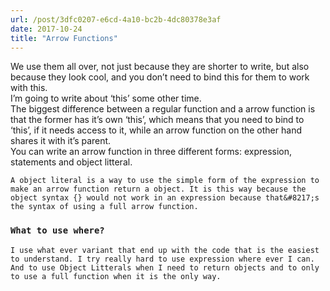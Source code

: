 ```yaml
---
url: /post/3dfc0207-e6cd-4a10-bc2b-4dc80378e3af
date: 2017-10-24
title: "Arrow Functions"
---
```


<div class="kg-card-markdown">

  We use them all over, not just because they are shorter to write, but also because they look cool, and you don&#8217;t need to bind this for them to work with this.<br /> I&#8217;m going to write about &#8216;this&#8217; some other time.<br /> The biggest difference between a regular function and a arrow function is that the former has it&#8217;s own &#8216;this&#8217;, which means that you need to bind to &#8216;this&#8217;, if it needs access to it, while an arrow function on the other hand shares it with it&#8217;s parent.<br /> You can write an arrow function in three different forms: expression, statements and object litteral.</p> 

  

<script src="https://gist.github.com/hjertnes/e22e9dc0b3ce07b69403d93a7b30cb42.js"></script>

  

  <p>

    A object literal is a way to use the simple form of the expression to make an arrow function return a object. It is this way because the object syntax {} would not work in an expression because that&#8217;s the syntax of using a full arrow function.

  </p>

  

  <h3 id="whattousewhere">

    What to use where?

  </h3>

  

  <p>

    I use what ever variant that end up with the code that is the easiest to understand. I try really hard to use expression where ever I can. And to use Object Litterals when I need to return objects and to only to use a full function when it is the only way.

  </p>

</div>